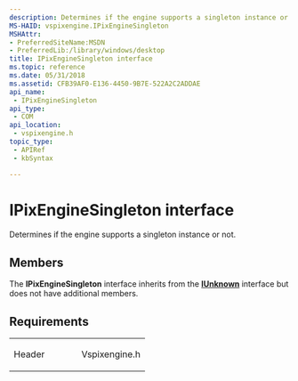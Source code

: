 ```yaml
---
description: Determines if the engine supports a singleton instance or not.
MS-HAID: vspixengine.IPixEngineSingleton
MSHAttr:
- PreferredSiteName:MSDN
- PreferredLib:/library/windows/desktop
title: IPixEngineSingleton interface
ms.topic: reference
ms.date: 05/31/2018
ms.assetid: CFB39AF0-E136-4450-9B7E-522A2C2ADDAE
api_name: 
 - IPixEngineSingleton
api_type: 
 - COM
api_location: 
 - vspixengine.h
topic_type: 
 - APIRef
 - kbSyntax

---
```


# <span id="vspixengine.ipixenginesingleton"></span>IPixEngineSingleton interface

Determines if the engine supports a singleton instance or not.

## Members

The **IPixEngineSingleton** interface inherits from the [**IUnknown**](/windows/desktop/api/unknwn/nn-unknwn-iunknown) interface but does not have additional members.

## Requirements

<table><colgroup><col style="width: 50%" /><col style="width: 50%" /></colgroup><tbody><tr class="odd"><td><p>Header</p></td><td>Vspixengine.h</td></tr></tbody></table>

 

 
